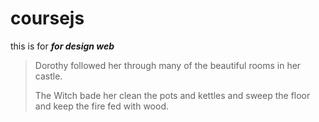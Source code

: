 # coursejs
this is for ***for design web***
> Dorothy followed her through many of the beautiful rooms in her castle.
>
> The Witch bade her clean the pots and kettles and sweep the floor and keep the fire fed with wood.

